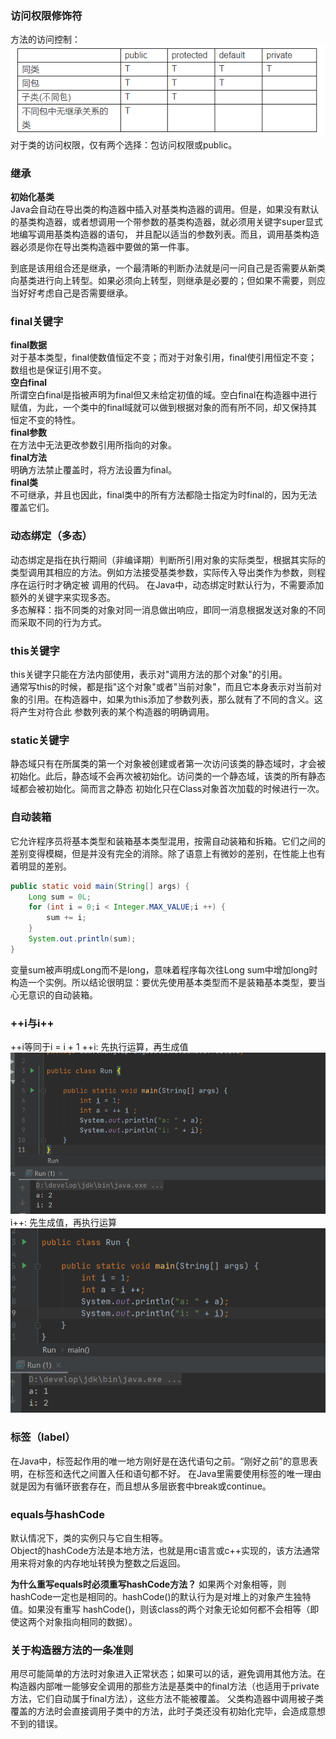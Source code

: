 ### 访问权限修饰符
方法的访问控制：  
![avatar](../../images/20210411-1.png)    
对于类的访问权限，仅有两个选择：包访问权限或public。

### 继承
**初始化基类**  
Java会自动在导出类的构造器中插入对基类构造器的调用。但是，如果没有默认的基类构造器，或者想调用一个带参数的基类构造器，就必须用关键字super显式地编写调用基类构造器的语句，
并且配以适当的参数列表。而且，调用基类构造器必须是你在导出类构造器中要做的第一件事。  

到底是该用组合还是继承，一个最清晰的判断办法就是问一问自己是否需要从新类向基类进行向上转型。如果必须向上转型，则继承是必要的；但如果不需要，则应当好好考虑自己是否需要继承。

### final关键字
**final数据**  
对于基本类型，final使数值恒定不变；而对于对象引用，final使引用恒定不变；数组也是保证引用不变。  
**空白final**  
所谓空白final是指被声明为final但又未给定初值的域。空白final在构造器中进行赋值，为此，一个类中的final域就可以做到根据对象的而有所不同，却又保持其恒定不变的特性。  
**final参数**  
在方法中无法更改参数引用所指向的对象。  
**final方法**  
明确方法禁止覆盖时，将方法设置为final。  
**final类**  
不可继承，并且也因此，final类中的所有方法都隐士指定为时final的，因为无法覆盖它们。

### 动态绑定（多态）
动态绑定是指在执行期间（非编译期）判断所引用对象的实际类型，根据其实际的类型调用其相应的方法。例如方法接受基类参数，实际传入导出类作为参数，则程序在运行时才确定被
调用的代码。
在Java中，动态绑定时默认行为，不需要添加额外的关键字来实现多态。  
多态解释：指不同类的对象对同一消息做出响应，即同一消息根据发送对象的不同而采取不同的行为方式。

### this关键字
this关键字只能在方法内部使用，表示对"调用方法的那个对象"的引用。  
通常写this的时候，都是指"这个对象"或者"当前对象"，而且它本身表示对当前对象的引用。在构造器中，如果为this添加了参数列表，那么就有了不同的含义。这将产生对符合此
参数列表的某个构造器的明确调用。

### static关键字
静态域只有在所属类的第一个对象被创建或者第一次访问该类的静态域时，才会被初始化。此后，静态域不会再次被初始化。访问类的一个静态域，该类的所有静态域都会被初始化。简而言之静态
初始化只在Class对象首次加载的时候进行一次。

### 自动装箱
它允许程序员将基本类型和装箱基本类型混用，按需自动装箱和拆箱。它们之间的差别变得模糊，但是并没有完全的消除。除了语意上有微妙的差别，在性能上也有着明显的差别。
```java
public static void main(String[] args) {
    Long sum = 0L;
    for (int i = 0;i < Integer.MAX_VALUE;i ++) {
        sum += i;
    }
    System.out.println(sum);   
}
```
变量sum被声明成Long而不是long，意味着程序每次往Long sum中增加long时构造一个实例。所以结论很明显：要优先使用基本类型而不是装箱基本类型，要当心无意识的自动装箱。

### ++i与i++
++i等同于i = i + 1
++i: 先执行运算，再生成值  
![avatar](../../images/20210331-1.png)  
i++: 先生成值，再执行运算  
![avatar](../../images/20210331-2.png)

### 标签（label）
在Java中，标签起作用的唯一地方刚好是在迭代语句之前。“刚好之前”的意思表明，在标签和迭代之间置入任和语句都不好。
在Java里需要使用标签的唯一理由就是因为有循环嵌套存在，而且想从多层嵌套中break或continue。

### equals与hashCode
默认情况下，类的实例只与它自生相等。  
Object的hashCode方法是本地方法，也就是用c语言或c++实现的，该方法通常用来将对象的内存地址转换为整数之后返回。

**为什么重写equals时必须重写hashCode方法？** 如果两个对象相等，则hashCode一定也是相同的。hashCode()的默认行为是对堆上的对象产生独特值。如果没有重写
hashCode()，则该class的两个对象无论如何都不会相等（即使这两个对象指向相同的数据）。

### 关于构造器方法的一条准则
用尽可能简单的方法时对象进入正常状态；如果可以的话，避免调用其他方法。在构造器内部唯一能够安全调用的那些方法是基类中的final方法（也适用于private方法，它们自动属于final方法），这些方法不能被覆盖。
父类构造器中调用被子类覆盖的方法时会直接调用子类中的方法，此时子类还没有初始化完毕，会造成意想不到的错误。